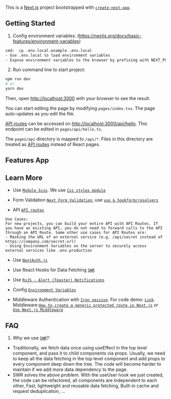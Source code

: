 This is a [Next.js](https://nextjs.org/) project bootstrapped with [`create-next-app`](https://github.com/vercel/next.js/tree/canary/packages/create-next-app).

## Getting Started

1. Config environment variables: (https://nextjs.org/docs/basic-features/environment-variables) 
```bash
cmd:  cp .env.local.example .env.local
- Use .env.local to load environment variables
- Expose environment variables to the browser by prefixing with NEXT_PUBLIC_ as NEXT_PUBLIC_COOKIE_PASSWORD, NEXT_PUBLIC_API_URL
```

2. Run command line to start project:
```bash
npm run dev
# or
yarn dev
```

Then, open [http://localhost:3000](http://localhost:3000) with your browser to see the result.

You can start editing the page by modifying `pages/index.tsx`. The page auto-updates as you edit the file.

[API routes](https://nextjs.org/docs/api-routes/introduction) can be accessed on [http://localhost:3000/api/hello](http://localhost:3000/api/hello). This endpoint can be edited in `pages/api/hello.ts`.

The `pages/api` directory is mapped to `/api/*`. Files in this directory are treated as [API routes](https://nextjs.org/docs/api-routes/introduction) instead of React pages.

## Features App



## Learn More
- Use [`Module Scss`](https://nextjs.org/docs/basic-features/built-in-css-support#adding-component-level-css). We use [`Css styles module`](https://github.com/css-modules/css-modules)

- Form Validation [`Next Form Validation`](https://nextjs.org/docs/guides/building-forms#javascript-based-form-validation), use [`yup & hookform/resolvers`](https://www.npmjs.com/package/@hookform/resolvers)
- API [`API routes`](https://nextjs.org/docs/api-routes/introduction)
```
Use Cases:
For new projects, you can build your entire API with API Routes. If you have an existing API, you do not need to forward calls to the API through an API Route. Some other use cases for API Routes are:
- Masking the URL of an external service (e.g. /api/secret instead of https://company.com/secret-url)
- Using Environment Variables on the server to securely access external services like .env.production
```
- Use [`NextAuth.js`](https://next-auth.js.org/getting-started/introduction)
- Use React Hooks for Data Fetching [`SWR`](https://swr.vercel.app/docs/getting-started)
- Use [`RxJS - Alert (Toaster) Notifications`](https://rxjs.dev/)
- Config [`Environment Variables`](https://nextjs.org/docs/basic-features/environment-variables)

- Middleware Authentication with [`Iron session`](https://www.npmjs.com/package/iron-session#nextjs-middlewares-usage). For code demo: [`Link`](https://codesandbox.io/s/plc9c). Middleware [`How to create a generic protected route in Next.js`](https://shipsaas.com/blog/create-protected-route-nextjs) or [`Use Next.js Middleware`](https://www.ctnicholas.dev/articles/how-to-use-nextjs-middleware)


## FAQ
1. Why we use [`SWR`](https://swr.vercel.app/docs/getting-started)?:
- Traditionally, we fetch data once using useEffect in the top level component, and pass it to child components via props. Usually, we need to keep all the data fetching in the top level component and add props to every component deep down the tree. The code will become harder to maintain if we add more data dependency to the page.
- SWR solves the above problem. With the useUser hook we just created, the code can be refactored, all components are independent to each other, Fast, lightweight and reusable data fetching, Built-in cache and request deduplication, ...

